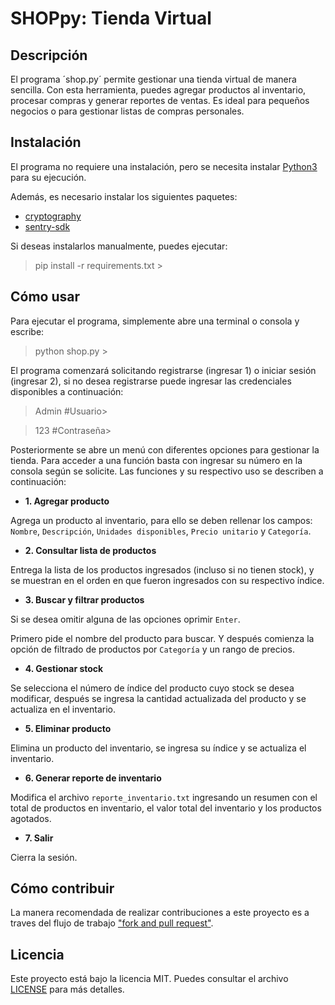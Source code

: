 # SHOPpy: Tienda Virtual

## Descripción

El programa ´shop.py´ permite gestionar una tienda virtual de manera sencilla. Con esta herramienta, puedes agregar productos al inventario, procesar compras y generar reportes de ventas. Es ideal para pequeños negocios o para gestionar listas de compras personales.

## Instalación

El programa no requiere una instalación, pero se necesita instalar [Python3](https://www.python.org/downloads/) para su ejecución.

Además, es necesario instalar los siguientes paquetes:

- [cryptography](https://cryptography.io/en/latest/)
- [sentry-sdk](https://sentry.io/welcome/?utm_source=google&utm_medium=cpc&utm_id={9657410528}&utm_campaign=Google_Search_Brand_ROW_Alpha&utm_content=g&utm_term=sentry%20sdk&gad_source=1&gclid=CjwKCAjw7pO_BhAlEiwA4pMQvOBaVjZIkHbEbNfxoyTAJPKcVF7teZ0wSGC7pklqElNDL6DIMXVX-xoCwzIQAvD_BwE)

Si deseas instalarlos manualmente, puedes ejecutar:

> pip install -r requirements.txt >

## Cómo usar

Para ejecutar el programa, simplemente abre una terminal o consola y escribe:

> python shop.py >

El programa comenzará solicitando registrarse (ingresar 1) o iniciar sesión (ingresar 2), si no desea registrarse puede ingresar las credenciales disponibles a continuación:

>Admin #Usuario>

>123 #Contraseña>

Posteriormente se abre un menú con diferentes opciones para gestionar la tienda. Para acceder a una función basta con ingresar su número en la consola según se solicite. Las funciones y su respectivo uso se describen a continuación:

- **1. Agregar producto**

Agrega un producto al inventario, para ello se deben rellenar los campos: `Nombre`, `Descripción`, `Unidades disponibles`, `Precio unitario` y `Categoría`.

- **2. Consultar lista de productos**

Entrega la lista de los productos ingresados (incluso si no tienen stock), y se muestran en el orden en que fueron ingresados con su respectivo índice.

- **3. Buscar y filtrar productos**

Si se desea omitir alguna de las opciones oprimir `Enter`.

Primero pide el nombre del producto para buscar. Y después comienza la opción de filtrado de productos por `Categoría` y un rango de precios.

- **4. Gestionar stock**

Se selecciona el número de índice del producto cuyo stock se desea modificar, después se ingresa la cantidad actualizada del producto y se actualiza en el inventario.

- **5. Eliminar producto**

Elimina un producto del inventario, se ingresa su índice y se actualiza el inventario.

- **6. Generar reporte de inventario**

Modifica el archivo `reporte_inventario.txt` ingresando un resumen con el total de productos en inventario, el valor total del inventario y los productos agotados.

- **7. Salir**

Cierra la sesión.

## Cómo contribuir

La manera recomendada de realizar contribuciones a este proyecto es a traves del flujo de trabajo ["fork and pull request"](https://docs.github.com/en/get-started/exploring-projects-on-github/contributing-to-a-project).

## Licencia

Este proyecto está bajo la licencia MIT. Puedes consultar el archivo [LICENSE](https://github.com/vlepin/INF331/blob/Tarea_1/LICENSE) para más detalles.



